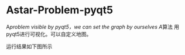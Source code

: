 # Astar-Problem-pyqt5
A*problem visible by pyqt5，we can set the graph by ourselves
A*算法 用pyqt5进行可视化。可以自定义地图。

运行结果如下图所示

